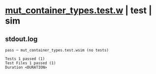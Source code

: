 # [mut_container_types.test.w](../../../../../examples/tests/valid/mut_container_types.test.w) | test | sim

## stdout.log
```log
pass ─ mut_container_types.test.wsim (no tests)
 
Tests 1 passed (1)
Test Files 1 passed (1)
Duration <DURATION>
```

